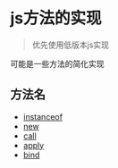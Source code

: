 
# js方法的实现

> 优先使用低版本js实现

可能是一些方法的简化实现

## 方法名

- [instanceof](./libs/instanceof.js)
- [new](./libs/new.js)
- [call](./libs/call.js)
- [apply](./libs/apply.js)
- [bind](./libs/bind.js)